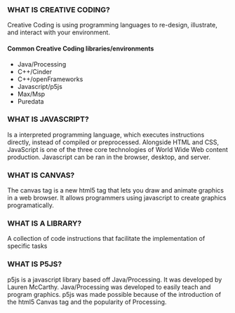 ### WHAT IS CREATIVE CODING?

Creative Coding is using programming languages to re-design, illustrate, and interact with your environment.

#### Common Creative Coding libraries/environments

* Java/Processing
* C++/Cinder
* C++/openFrameworks
* Javascript/p5js
* Max/Msp
* Puredata

### WHAT IS JAVASCRIPT?  

Is a interpreted programming language, which executes instructions directly, instead of compiled or preprocessed. Alongside HTML and CSS, JavaScript is one of the three core technologies of World Wide Web content production. Javascript can be ran in the browser, desktop, and server.

### WHAT IS CANVAS?

The canvas tag is a new html5 tag that lets you draw and animate graphics in a web browser. It allows programmers using javascript to create graphics programatically.

### WHAT IS A LIBRARY?

A collection of code instructions that facilitate the implementation of specific tasks

### WHAT IS P5JS?

p5js is a javascript library based off Java/Processing. It was developed by Lauren McCarthy. Java/Processing was developed to easily teach and program graphics. p5js was made possible because of the introduction of the html5 Canvas tag and the popularity of Processing.
